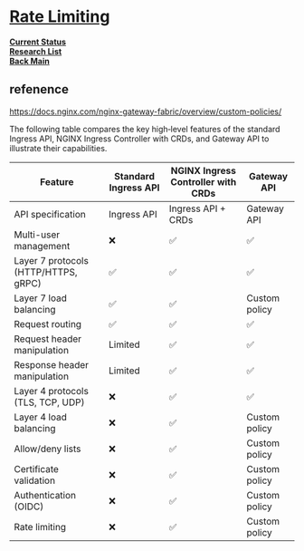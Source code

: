 # **[Rate Limiting](https://docs.nginx.com/nginx-service-mesh/tutorials/ratelimit-walkthrough/)**

**[Current Status](../../../development/status/weekly/current_status.md)**\
**[Research List](../../../research/research_list.md)**\
**[Back Main](../../../README.md)**

## refenence

https://docs.nginx.com/nginx-gateway-fabric/overview/custom-policies/

The following table compares the key high‑level features of the standard Ingress API, NGINX Ingress Controller with CRDs, and Gateway API to illustrate their capabilities.

| Feature                              | Standard Ingress API | NGINX Ingress Controller with CRDs | Gateway API   |
|--------------------------------------|----------------------|------------------------------------|---------------|
| API specification                    | Ingress API          | Ingress API + CRDs                 | Gateway API   |
| Multi-user management                | ❌                    | ✅                                  | ✅             |
| Layer 7 protocols (HTTP/HTTPS, gRPC) | ✅                    | ✅                                  | ✅             |
| Layer 7 load balancing               | ✅                    | ✅                                  | Custom policy |
| Request routing                      | ✅                    | ✅                                  | ✅             |
| Request header manipulation          | Limited              | ✅                                  | ✅             |
| Response header manipulation         | Limited              | ✅                                  | ✅             |
| Layer 4 protocols (TLS, TCP, UDP)    | ❌                    | ✅                                  | ✅             |
| Layer 4 load balancing               | ❌                    | ✅                                  | Custom policy |
| Allow/deny lists                     | ❌                    | ✅                                  | Custom policy |
| Certificate validation               | ❌                    | ✅                                  | Custom policy |
| Authentication (OIDC)                | ❌                    | ✅                                  | Custom policy |
| Rate limiting                        | ❌                    | ✅                                  | Custom policy |
